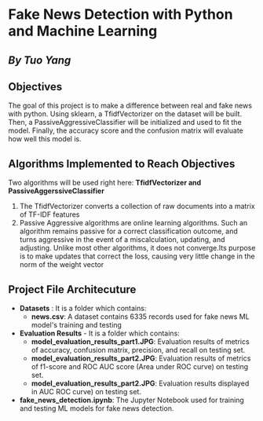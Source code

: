 # Fake News Detection with Python and Machine Learning
## _By Tuo Yang_

## Objectives
The goal of this project is to make a difference between real and fake news with python. Using sklearn, a TfidfVectorizer on the dataset will be built. Then, a PassiveAggressiveClassifier will be initialized and used to fit the model. Finally, the accuracy score and the confusion matrix will evaluate how well this model is.

## Algorithms Implemented to Reach Objectives
Two algorithms will be used right here: **TfidfVectorizer and PassiveAggerssiveClassifier**
1. The TfidfVectorizer converts a collection of raw documents into a matrix of TF-IDF features
2. Passive Aggressive algorithms are online learning algorithms. Such an algorithm remains passive for a correct classification outcome, and turns aggressive in the event of a miscalculation, updating, and <br>adjusting. Unlike most other algorithms, it does not converge.Its purpose is to make updates that correct the loss, causing very little change in the norm of the weight vector
 
## Project File Architecuture
- **Datasets** : It is a folder which contains:
    - **news.csv**: A dataset contains 6335 records used for fake news ML model's training and testing
- **Evaluation Results** - It is a folder which contains:
    - **model_evaluation_results_part1.JPG**: Evaluation results of metrics of accuracy, confusion matrix, precision, and recall on testing set.
    - **model_evaluation_results_part2.JPG**: Evaluation results of metrics of f1-score and ROC AUC score (Area under ROC curve)  on testing set.
    - **model_evaluation_results_part2.JPG**: Evaluation results displayed in AUC ROC curve) on testing set.
- **fake_news_detection.ipynb**: The Jupyter Notebook used for training and testing ML models for fake news detection.